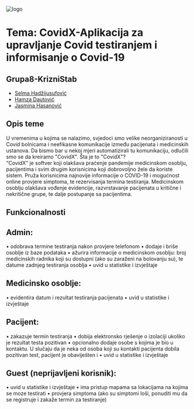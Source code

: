 ![logo](https://user-images.githubusercontent.com/73217480/111449541-c720b200-870f-11eb-9657-b6f06fc11cde.png)
# Tema: CovidX-Aplikacija za upravljanje Covid testiranjem i informisanje o Covid-19
## Grupa8-KrizniStab
- [Selma Hadžijusufović](https://github.com/shadzijusu1)
- [Hamza Dautović](https://github.com/hdautovic1)
- [Jasmina Hasanović](https://github.com/jhasanovic)
## Opis teme
U vremenima u kojima se nalazimo, svjedoci smo velike neorganiziranosti u Covid bolnicama i neefikasne komunikacije između pacijenata i medicinskih ustanova. Da bismo bar u nekoj mjeri automatizirali tu komunikaciju, odlučili smo se da kreiramo "CovidX". Šta je to "CovidX"? \
“CovidX“ je softver koji olakšava praćenje pandemije medicinskom osoblju, pacijentima i svim drugim korisnicima koji dobrovoljno žele da koriste sistem. Pruža korisnicima najnovije informacije o COVID-19 i mogućnost online provjere simptoma, te rezervisanja termina testiranja. Medicinskom osoblju olakšava vođenje evidencije, razvrstavanje pacijenata u kritične i nekritične grupe, te dalje postupanje sa pacijentima.

## Funkcionalnosti

## Admin:
• odobrava termine testiranja nakon provjere telefonom
• dodaje i briše osoblje iz baze podataka
• ažurira informacije o medicinskom osoblju: broj medicinskih radnika koji su dostupni (ako su zaraženi na bolovanju su), te datume zadnjeg testiranja osoblja
• uvid u statistike i izvještaje

## Medicinsko osoblje:
• evidentira datum i rezultat testiranja pacijenata
• uvid u statistike i izvještaje

## Pacijent: 
• zakazuje termin testiranja
• dobija elektronsko rješenje o izolaciji ukoliko je rezultat testa pozitivan
• opcionalno dodaje osobe s kojima je bio u kontaktu. U slučaju da je neka od osoba koji su kontakti pacijenta dobila pozitivan test, pacijent je obaviješten i 
• uvid u statistike i izvještaje

## Guest (neprijavljeni korisnik):
• uvid u statistike i izvještaje
• ima pristup mapama sa lokacijama na kojima se moze testirati 
• provjera simptoma (ako su simptomi loši, ponuditi mu da se registruje i zakaže termin za testiranje)




